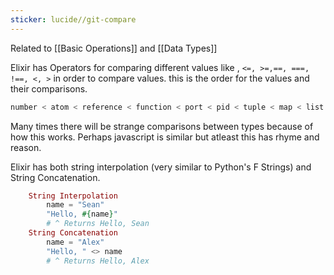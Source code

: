 ```yaml
---
sticker: lucide//git-compare
---
```

Related to [[Basic Operations]] and [[Data Types]]

Elixir has Operators for comparing 
different values like , `<=, >=,==, ===, !==, <, >` in order to compare values. 
this is the order for the values and their comparisons. 
```elixir
number < atom < reference < function < port < pid < tuple < map < list < bitstring
```
Many times there will be strange comparisons between types because of how this works. Perhaps javascript is similar but atleast this has rhyme and reason. 

Elixir has both string interpolation (very similar to Python's F Strings) and String Concatenation. 
```elixir
	String Interpolation
		name = "Sean"
		"Hello, #{name}"
		# ^ Returns Hello, Sean
	String Concatenation 
		name = "Alex"
		"Hello, " <> name
		# ^ Returns Hello, Alex
	
```

